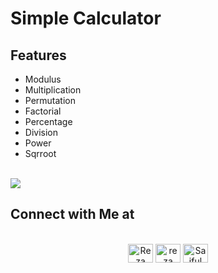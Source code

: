 # Simple Calculator

## Features 


* Modulus
* Multiplication 
* Permutation
* Factorial 
* Percentage 
* Division 
* Power 
* Sqrroot 


<br>
<img src="https://user-images.githubusercontent.com/73097560/115834477-dbab4500-a447-11eb-908a-139a6edaec5c.gif">


## <b>Connect with Me at</b>
<br>
<div align='center'>





<a href="https://www.facebook.com/iamrezasrk/" target="blank">
<img align="center" src="https://raw.githubusercontent.com/rahuldkjain/github-profile-readme-generator/master/src/images/icons/Social/facebook.svg" alt="Reza" height="30" width="40" /></a>


<a href="https://www.instagram.com/rezasrk1/" target="blank">
<img align="center" src="https://raw.githubusercontent.com/rahuldkjain/github-profile-readme-generator/master/src/images/icons/Social/instagram.svg" alt="reza" height="30" width="40" /></a>


<a href="https://www.linkedin.com/in/saiful-islam-reza-090b49171/" target="blank">
<img align="center" src="https://raw.githubusercontent.com/rahuldkjain/github-profile-readme-generator/master/src/images/icons/Social/linked-in-alt.svg" alt="Saiful Islam Reza" height="30" width="40" /></a>




	
